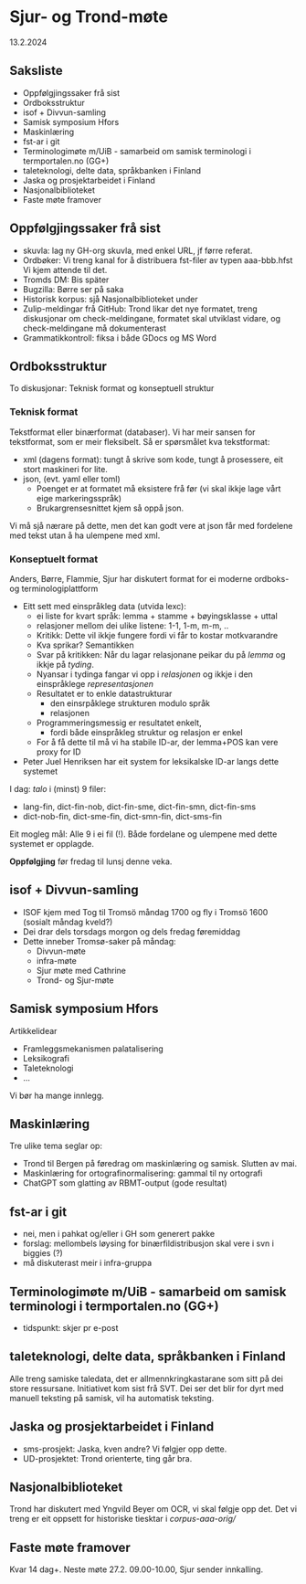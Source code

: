 # Sjur- og Trond-møte

13.2.2024

## Saksliste

- Oppfølgjingssaker frå sist
- Ordboksstruktur
- isof + Divvun-samling
- Samisk symposium Hfors
- Maskinlæring
- fst-ar i git
- Terminologimøte m/UiB - samarbeid om samisk terminologi i termportalen.no (GG+)
- taleteknologi, delte data, språkbanken i Finland
- Jaska og prosjektarbeidet i Finland
- Nasjonalbiblioteket
- Faste møte framover

## Oppfølgjingssaker frå sist

- skuvla: lag ny GH-org skuvla, med enkel URL, jf førre referat.
- Ordbøker: Vi treng kanal for å distribuera fst-filer av typen aaa-bbb.hfst Vi kjem attende til det.
- Tromds DM: Bis später
- Bugzilla: Børre ser på saka
- Historisk korpus: sjå Nasjonalbiblioteket under
- Zulip-meldingar frå GitHub: Trond likar det nye formatet, treng diskusjonar om check-meldingane, formatet skal utviklast vidare, og check-meldingane må dokumenterast
- Grammatikkontroll: fiksa i både GDocs og MS Word

## Ordboksstruktur

To diskusjonar: Teknisk format og konseptuell struktur

### Teknisk format

Tekstformat eller binærformat (databaser). Vi har meir sansen for tekstformat, som er meir fleksibelt. Så er spørsmålet kva tekstformat:

- xml (dagens format): tungt å skrive som kode, tungt å prosessere, eit stort maskineri for lite.
- json, (evt. yaml eller toml)
  - Poenget er at formatet må eksistere frå før (vi skal ikkje lage vårt eige markeringsspråk)
  - Brukargrensesnittet kjem så oppå json.

Vi må sjå nærare på dette, men det kan godt vere at json får med fordelene med tekst utan å ha ulempene med xml.

### Konseptuelt format

Anders, Børre, Flammie, Sjur har diskutert format for ei moderne ordboks- og terminologiplattform

- Eitt sett med einspråkleg data (utvida lexc):
  - ei liste for kvart språk: lemma + stamme + bøyingsklasse + uttal
  - relasjoner mellom dei ulike listene: 1-1, 1-m, m-m, ..
  - Kritikk: Dette vil ikkje fungere fordi vi får to kostar motkvarandre
  - Kva sprikar? Semantikken
  - Svar på kritikken: Når du lagar relasjonane peikar du på _lemma_ og ikkje på _tyding_.
  - Nyansar i tydinga fangar vi opp i _relasjonen_ og ikkje i den einspråklege _representasjonen_
  - Resultatet er to enkle datastrukturar
    - den einsrpåklege strukturen modulo språk
    - relasjonen
  - Programmeringsmessig er resultatet enkelt,
    - fordi både einspråkleg struktur og relasjon er enkel
  - For å få dette til må vi ha stabile ID-ar, der lemma+POS kan vere proxy for ID
- Peter Juel Henriksen har eit system for leksikalske ID-ar langs dette systemet

I dag: _talo_ i (minst) 9 filer:

- lang-fin, dict-fin-nob, dict-fin-sme, dict-fin-smn, dict-fin-sms
- dict-nob-fin, dict-sme-fin, dict-smn-fin, dict-sms-fin

Eit mogleg mål: Alle 9 i ei fil (!). Både fordelane og ulempene med dette systemet er opplagde.

**Oppfølgjing** før fredag til lunsj denne veka.

## isof + Divvun-samling

- ISOF kjem med Tog til Tromsö måndag 1700 og fly i Tromsö 1600 (sosialt måndag kveld?)
- Dei drar dels torsdags morgon og dels fredag føremiddag
- Dette inneber Tromsø-saker på måndag:
  - Divvun-møte
  - infra-møte
  - Sjur møte med Cathrine
  - Trond- og Sjur-møte

## Samisk symposium Hfors

Artikkelidear

- Framleggsmekanismen palatalisering
- Leksikografi
- Taleteknologi
- ...

Vi bør ha mange innlegg.

## Maskinlæring

Tre ulike tema seglar op:

- Trond til Bergen på føredrag om maskinlæring og samisk. Slutten av mai.
- Maskinlæring for ortografinormalisering: gammal til ny ortografi
- ChatGPT som glatting av RBMT-output (gode resultat)

## fst-ar i git

- nei, men i pahkat og/eller i GH som generert pakke
- forslag: mellombels løysing for binærfildistribusjon skal vere i svn i biggies (?)
- må diskuterast meir i infra-gruppa

## Terminologimøte m/UiB - samarbeid om samisk terminologi i termportalen.no (GG+)

- tidspunkt: skjer pr e-post

## taleteknologi, delte data, språkbanken i Finland

Alle treng samiske taledata, det er allmennkringkastarane som sitt på dei store ressursane. Initiativet kom sist frå SVT. Dei ser det blir for dyrt med manuell teksting på samisk, vil ha automatisk teksting.

## Jaska og prosjektarbeidet i Finland

- sms-prosjekt: Jaska, kven andre? Vi følgjer opp dette.
- UD-prosjektet: Trond orienterte, ting går bra.

## Nasjonalbiblioteket

Trond har diskutert med Yngvild Beyer om OCR, vi skal følgje opp det. Det vi treng er eit oppsett for historiske tiesktar i _corpus-aaa-orig/_

## Faste møte framover

Kvar 14 dag+. Neste møte 27.2. 09.00-10.00, Sjur sender innkalling.
